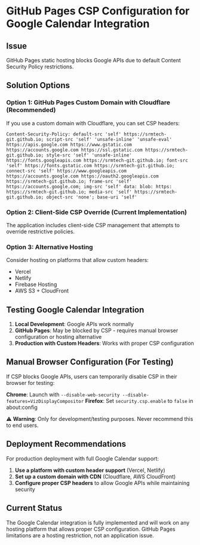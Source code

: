# GitHub Pages CSP Configuration for Google Calendar Integration

## Issue
GitHub Pages static hosting blocks Google APIs due to default Content Security Policy restrictions.

## Solution Options

### Option 1: GitHub Pages Custom Domain with Cloudflare (Recommended)
If you use a custom domain with Cloudflare, you can set CSP headers:

```
Content-Security-Policy: default-src 'self' https://srmtech-git.github.io; script-src 'self' 'unsafe-inline' 'unsafe-eval' https://apis.google.com https://www.gstatic.com https://accounts.google.com https://ssl.gstatic.com https://srmtech-git.github.io; style-src 'self' 'unsafe-inline' https://fonts.googleapis.com https://srmtech-git.github.io; font-src 'self' https://fonts.gstatic.com https://srmtech-git.github.io; connect-src 'self' https://www.googleapis.com https://accounts.google.com https://oauth2.googleapis.com https://srmtech-git.github.io; frame-src 'self' https://accounts.google.com; img-src 'self' data: blob: https: https://srmtech-git.github.io; media-src 'self' https://srmtech-git.github.io; object-src 'none'; base-uri 'self'
```

### Option 2: Client-Side CSP Override (Current Implementation)
The application includes client-side CSP management that attempts to override restrictive policies.

### Option 3: Alternative Hosting
Consider hosting on platforms that allow custom headers:
- Vercel
- Netlify
- Firebase Hosting
- AWS S3 + CloudFront

## Testing Google Calendar Integration

1. **Local Development**: Google APIs work normally
2. **GitHub Pages**: May be blocked by CSP - requires manual browser configuration or hosting alternative
3. **Production with Custom Headers**: Works with proper CSP configuration

## Manual Browser Configuration (For Testing)
If CSP blocks Google APIs, users can temporarily disable CSP in their browser for testing:

**Chrome**: Launch with `--disable-web-security --disable-features=VizDisplayCompositor`
**Firefox**: Set `security.csp.enable` to `false` in about:config

⚠️ **Warning**: Only for development/testing purposes. Never recommend this to end users.

## Deployment Recommendations

For production deployment with full Google Calendar support:

1. **Use a platform with custom header support** (Vercel, Netlify)
2. **Set up a custom domain with CDN** (Cloudflare, AWS CloudFront)
3. **Configure proper CSP headers** to allow Google APIs while maintaining security

## Current Status

The Google Calendar integration is fully implemented and will work on any hosting platform that allows proper CSP configuration. GitHub Pages limitations are a hosting restriction, not an application issue.